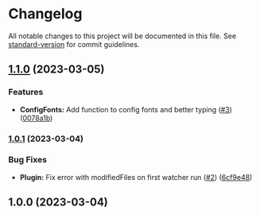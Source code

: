 # Changelog

All notable changes to this project will be documented in this file. See [standard-version](https://github.com/conventional-changelog/standard-version) for commit guidelines.

## [1.1.0](https://github.com/nfqde/nfq-next-fonts/compare/v1.0.1...v1.1.0) (2023-03-05)


### Features

* **ConfigFonts:** Add function to config fonts and better typing ([#3](https://github.com/nfqde/nfq-next-fonts/issues/3)) ([0078a1b](https://github.com/nfqde/nfq-next-fonts/commit/0078a1be21014d093c64635a70ed5f6107c28be8))

### [1.0.1](https://github.com/nfqde/nfq-next-fonts/compare/v1.0.0...v1.0.1) (2023-03-04)


### Bug Fixes

* **Plugin:** Fix error with modifiedFiles on first watcher run ([#2](https://github.com/nfqde/nfq-next-fonts/issues/2)) ([6cf9e48](https://github.com/nfqde/nfq-next-fonts/commit/6cf9e48c66e5a9701c1488dc69fd9e9bcea8b2f4))

## 1.0.0 (2023-03-04)
